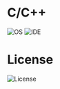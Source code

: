 # C/C++
![OS](https://img.shields.io/badge/platform-linux--64%20%7C%20win--32%20%7C%20win--64-%23373737)   ![IDE](https://img.shields.io/badge/GCC-v9.3.0-%23373737) 



# License 
![License](https://img.shields.io/badge/license-MIT-%23373737)
